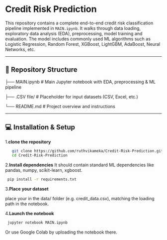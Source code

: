 # Credit Risk Prediction 
This repository contains a complete end-to-end credit risk classification pipeline implemented in `MAIN.ipynb`. It walks through data loading, exploratory data analysis (EDA), preprocessing, model training and evaluation. The model includes commonly used ML algorithms such as Logistic Regression, Random Forest, XGBoost, LightGBM, AdaBoost, Neural Networks, etc.

---

## 📁 Repository Structure
├── MAIN.ipynb # Main Jupyter notebook with EDA, preprocessing & ML pipeline

├── .CSV file/ # Placeholder for input datasets (CSV, Excel, etc.)   

└── README.md # Project overview and instructions


---


## 💻 Installation & Setup
1.**clone the repository**
```bash
   git clone https://github.com/ruthvikameka/Credit-Risk-Prediction.git
   cd Credit-Risk-Prediction
```
  2.**Install dependencies**
It should contain standard ML dependencies like pandas, numpy, scikit-learn, xgboost.
  ```bash 
   pip install -r requirements.txt
  ```



  
3.**Place your dataset**

place your in the data/ folder (e.g. credit_data.csv), matching the loading path in the notebook.

4.**Launch the notebook**

```bash
 jupyter notebook MAIN.ipynb
```
Or use Google Colab by uploading the notebook there.




